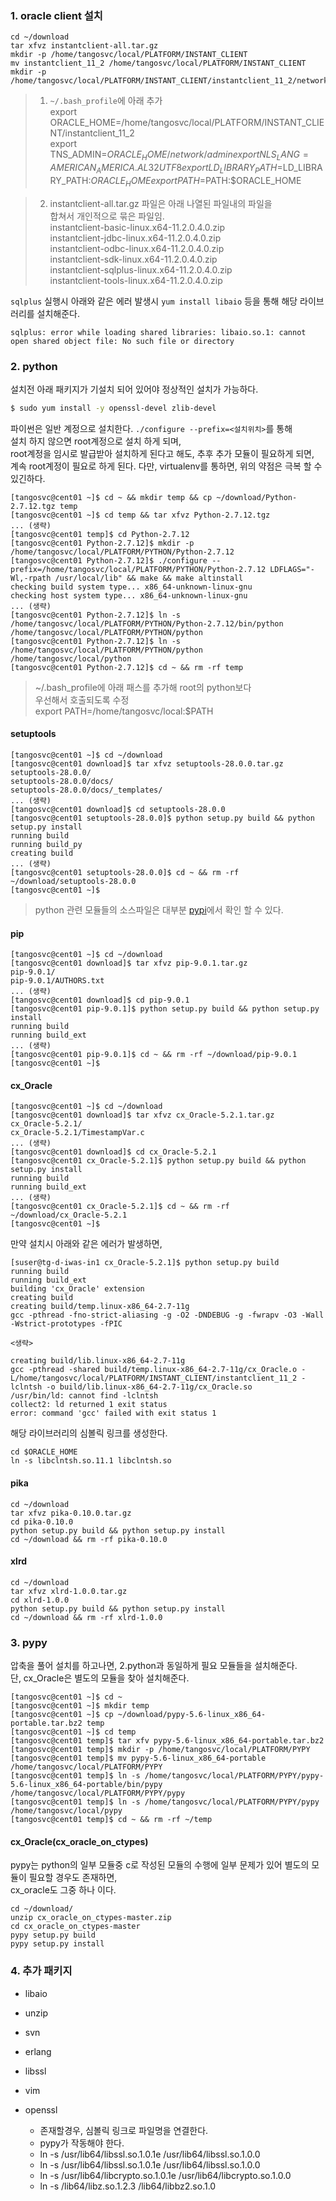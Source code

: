 ### 1. oracle client 설치
```
cd ~/download
tar xfvz instantclient-all.tar.gz
mkdir -p /home/tangosvc/local/PLATFORM/INSTANT_CLIENT
mv instantclient_11_2 /home/tangosvc/local/PLATFORM/INSTANT_CLIENT
mkdir -p /home/tangosvc/local/PLATFORM/INSTANT_CLIENT/instantclient_11_2/network/admin
```
> 1. `~/.bash_profile`에 아래 추가  
export ORACLE_HOME=/home/tangosvc/local/PLATFORM/INSTANT_CLIENT/instantclient_11_2  
export TNS_ADMIN=$ORACLE_HOME/network/admin  
export NLS_LANG=AMERICAN_AMERICA.AL32UTF8
export LD_LIBRARY_PATH=$LD_LIBRARY_PATH:$ORACLE_HOME  
export PATH=$PATH:$ORACLE_HOME

> 2. instantclient-all.tar.gz 파일은 아래 나열된 파일내의 파일을  
합쳐서 개인적으로 묶은 파일임.  
instantclient-basic-linux.x64-11.2.0.4.0.zip  
instantclient-jdbc-linux.x64-11.2.0.4.0.zip  
instantclient-odbc-linux.x64-11.2.0.4.0.zip  
instantclient-sdk-linux.x64-11.2.0.4.0.zip  
instantclient-sqlplus-linux.x64-11.2.0.4.0.zip  
instantclient-tools-linux.x64-11.2.0.4.0.zip  

`sqlplus` 실행시 아래와 같은 에러 발생시 `yum install libaio` 등을 통해 해당 라이브러리를 설치해준다. 
```
sqlplus: error while loading shared libraries: libaio.so.1: cannot open shared object file: No such file or directory
```


### 2. python
설치전 아래 패키지가 기설치 되어 있어야 정상적인 설치가 가능하다.
```bash
$ sudo yum install -y openssl-devel zlib-devel
```
파이썬은 일반 계정으로 설치한다.
`./configure --prefix=<설치위치>`를 통해  
설치 하지 않으면 root계정으로 설치 하게 되며,  
root계정을 임시로 발급받아 설치하게 된다고 해도, 추후 추가 모듈이 필요하게 되면,  
계속 root계정이 필요로 하게 된다.
다만, virtualenv를 통하면, 위의 약점은 극복 할 수 있긴하다.
```
[tangosvc@cent01 ~]$ cd ~ && mkdir temp && cp ~/download/Python-2.7.12.tgz temp 
[tangosvc@cent01 ~]$ cd temp && tar xfvz Python-2.7.12.tgz
... (생략)
[tangosvc@cent01 temp]$ cd Python-2.7.12
[tangosvc@cent01 Python-2.7.12]$ mkdir -p /home/tangosvc/local/PLATFORM/PYTHON/Python-2.7.12
[tangosvc@cent01 Python-2.7.12]$ ./configure --prefix=/home/tangosvc/local/PLATFORM/PYTHON/Python-2.7.12 LDFLAGS="-Wl,-rpath /usr/local/lib" && make && make altinstall
checking build system type... x86_64-unknown-linux-gnu
checking host system type... x86_64-unknown-linux-gnu
... (생략)
[tangosvc@cent01 Python-2.7.12]$ ln -s /home/tangosvc/local/PLATFORM/PYTHON/Python-2.7.12/bin/python /home/tangosvc/local/PLATFORM/PYTHON/python
[tangosvc@cent01 Python-2.7.12]$ ln -s /home/tangosvc/local/PLATFORM/PYTHON/python /home/tangosvc/local/python
[tangosvc@cent01 Python-2.7.12]$ cd ~ && rm -rf temp

```
>~/.bash_profile에 아래 패스를 추가해 root의 python보다  
>우선해서 호출되도록 수정  
>export PATH=/home/tangosvc/local:$PATH

#### setuptools
```
[tangosvc@cent01 ~]$ cd ~/download
[tangosvc@cent01 download]$ tar xfvz setuptools-28.0.0.tar.gz
setuptools-28.0.0/
setuptools-28.0.0/docs/
setuptools-28.0.0/docs/_templates/
... (생략)
[tangosvc@cent01 download]$ cd setuptools-28.0.0
[tangosvc@cent01 setuptools-28.0.0]$ python setup.py build && python setup.py install
running build
running build_py
creating build
... (생략)
[tangosvc@cent01 setuptools-28.0.0]$ cd ~ && rm -rf ~/download/setuptools-28.0.0
[tangosvc@cent01 ~]$ 
```
> python 관련 모듈들의 소스파일은 대부분
> [pypi](https://pypi.python.org/pypi)에서 확인 할 수 있다.

#### pip
```
[tangosvc@cent01 ~]$ cd ~/download
[tangosvc@cent01 download]$ tar xfvz pip-9.0.1.tar.gz
pip-9.0.1/
pip-9.0.1/AUTHORS.txt
... (생략)
[tangosvc@cent01 download]$ cd pip-9.0.1
[tangosvc@cent01 pip-9.0.1]$ python setup.py build && python setup.py install
running build
running build_ext
... (생략)
[tangosvc@cent01 pip-9.0.1]$ cd ~ && rm -rf ~/download/pip-9.0.1
[tangosvc@cent01 ~]$ 
```

#### cx_Oracle  
```
[tangosvc@cent01 ~]$ cd ~/download
[tangosvc@cent01 download]$ tar xfvz cx_Oracle-5.2.1.tar.gz
cx_Oracle-5.2.1/
cx_Oracle-5.2.1/TimestampVar.c
... (생략)
[tangosvc@cent01 download]$ cd cx_Oracle-5.2.1
[tangosvc@cent01 cx_Oracle-5.2.1]$ python setup.py build && python setup.py install
running build
running build_ext
... (생략)
[tangosvc@cent01 cx_Oracle-5.2.1]$ cd ~ && rm -rf ~/download/cx_Oracle-5.2.1
[tangosvc@cent01 ~]$ 
```

만약 설치시 아래와 같은 에러가 발생하면,
```
[suser@tg-d-iwas-in1 cx_Oracle-5.2.1]$ python setup.py build
running build
running build_ext
building 'cx_Oracle' extension
creating build
creating build/temp.linux-x86_64-2.7-11g
gcc -pthread -fno-strict-aliasing -g -O2 -DNDEBUG -g -fwrapv -O3 -Wall -Wstrict-prototypes -fPIC

<생략>

creating build/lib.linux-x86_64-2.7-11g
gcc -pthread -shared build/temp.linux-x86_64-2.7-11g/cx_Oracle.o -L/home/tangosvc/local/PLATFORM/INSTANT_CLIENT/instantclient_11_2 -lclntsh -o build/lib.linux-x86_64-2.7-11g/cx_Oracle.so
/usr/bin/ld: cannot find -lclntsh
collect2: ld returned 1 exit status
error: command 'gcc' failed with exit status 1
```

해당 라이브러리의 심볼릭 링크를 생성한다.
```
cd $ORACLE_HOME
ln -s libclntsh.so.11.1 libclntsh.so
```

#### pika
```
cd ~/download
tar xfvz pika-0.10.0.tar.gz
cd pika-0.10.0
python setup.py build && python setup.py install
cd ~/download && rm -rf pika-0.10.0
```

#### xlrd
```
cd ~/download
tar xfvz xlrd-1.0.0.tar.gz
cd xlrd-1.0.0
python setup.py build && python setup.py install
cd ~/download && rm -rf xlrd-1.0.0 
```

### 3. pypy
압축을 풀어 설치를 하고나면, 2.python과 동일하게 필요 모듈들을 설치해준다.  
단, cx_Oracle은 별도의 모듈을 찾아 설치해준다.
```
[tangosvc@cent01 ~]$ cd ~
[tangosvc@cent01 ~]$ mkdir temp
[tangosvc@cent01 ~]$ cp ~/download/pypy-5.6-linux_x86_64-portable.tar.bz2 temp
[tangosvc@cent01 ~]$ cd temp
[tangosvc@cent01 temp]$ tar xfv pypy-5.6-linux_x86_64-portable.tar.bz2
[tangosvc@cent01 temp]$ mkdir -p /home/tangosvc/local/PLATFORM/PYPY
[tangosvc@cent01 temp]$ mv pypy-5.6-linux_x86_64-portable /home/tangosvc/local/PLATFORM/PYPY
[tangosvc@cent01 temp]$ ln -s /home/tangosvc/local/PLATFORM/PYPY/pypy-5.6-linux_x86_64-portable/bin/pypy /home/tangosvc/local/PLATFORM/PYPY/pypy
[tangosvc@cent01 temp]$ ln -s /home/tangosvc/local/PLATFORM/PYPY/pypy /home/tangosvc/local/pypy
[tangosvc@cent01 temp]$ cd ~ && rm -rf ~/temp
```
#### cx_Oracle(cx_oracle_on_ctypes)
pypy는 python의 일부 모듈중 c로 작성된 모듈의 수행에 일부 문제가 있어 별도의 모듈이 필요할 경우도 존재하면,  
cx_oracle도 그중 하나 이다. 
```
cd ~/download/
unzip cx_oracle_on_ctypes-master.zip
cd cx_oracle_on_ctypes-master
pypy setup.py build
pypy setup.py install
```

### 4. 추가 패키지
- libaio
- unzip
- svn
- erlang
- libssl
- vim
- openssl

    - 존재할경우, 심볼릭 링크로 파일명을 연결한다.
    - pypy가 작동해야 한다.
    - ln -s /usr/lib64/libssl.so.1.0.1e  /usr/lib64/libssl.so.1.0.0
    - ln -s /usr/lib64/libssl.so.1.0.1e  /usr/lib64/libssl.so.1.0.0
    - ln -s /usr/lib64/libcrypto.so.1.0.1e /usr/lib64/libcrypto.so.1.0.0
    - ln -s /lib64/libz.so.1.2.3 /lib64/libbz2.so.1.0
